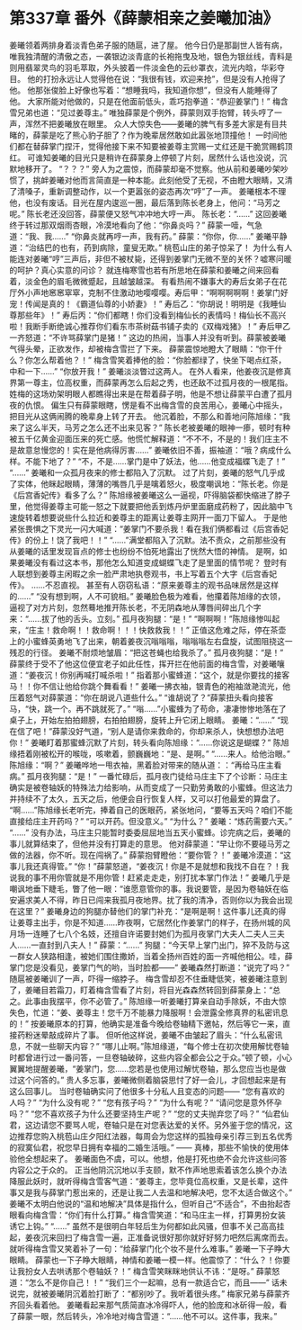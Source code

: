 # 第337章 番外《薛蒙相亲之姜曦加油》
姜曦领着两排身着淡青色弟子服的随扈，进了屋。
他今日仍是那副世人皆有病，唯我独清醒的清傲之态，一袭银边淡青底的长袍拖曳及地，银色为银丝线，青料是则用翡翠灵鸟的羽毛萃取，外头披着一件淡金色的云纱罩衣，流光内晗，华彩夺目。
他的打扮永远让人觉得他在说：“我很有钱，欢迎来抢”，但是没有人抢得了他。
他那张俊脸上好像也写着：“想睡我吗，我知道你想”，但没有人能睡得了他。
大家所能对他做的，只是在他面前低头，乖巧抱拳道：“恭迎姜掌门！”
梅含雪兄弟也道：“见过姜尊主。”
唯独薛蒙是个例外，薛蒙则双手抱臂，转头哼了一声，浑然不把姜曦放在眼里。
众人大惊失色——姜曦的脾气有多差大家是有目共睹的，薛蒙是吃了熊心豹子胆了？作为晚辈居然敢如此嚣张地顶撞他！
一时间他们都在替薛掌门捏汗，觉得他接下来不知要被姜尊主赏赐一丈红还是干脆赏赐鹤顶红。
可谁知姜曦的目光只是稍许在薛蒙身上停顿了片刻，居然什么话也没说，沉默地移开了。
“？？？”
旁人为之震惊，而薛蒙却毫不觉察。他从前和姜曦吵架吵惯了，挑衅姜曦对他而言简直是一种本能。此刻他受了无视，不由瞪大眼睛，又清了清嗓子，重新调整动作，以一个更嚣张的姿态再次“哼”了一声。
姜曦根本不理他，也没有废话。目光在屋内逡巡一圈，最后落到陈长老身上，他问：“马芳之呢。”
陈长老还没回答，薛蒙便又怒气冲冲地大哼一声。
陈长老：“……”
这回姜曦终于转过那双烟雨杏眼，冷漠地看向了他：“你鼻炎吗？”
薛蒙一噎，气急道：“我、我……”
“你鼻炎就再哼一声，我有药。”
薛蒙：“你你，你……”
姜曦平静道：“治结巴的也有，药到病除，童叟无欺。”
桃苞山庄的弟子惊呆了！
为什么有人能连对姜曦“哼”三声后，非但不被杖毙，还得到姜掌门无微不至的关怀？嘘寒问暖的呵护？真心实意的问诊？
就连梅寒雪也若有所思地在薛蒙和姜曦之间来回看着，淡金色的眉毛微微蹙起，且越皱越深。
有看热闹不嫌事大的寿后女弟子在花厅外小声地窸窸窣窣，克制不住激动地嘤嘤嘤。寿后甲：“啊啊啊啊啊！姜掌门好宠！传闻是真的！《霸道仙尊的小娇妻》！”
寿后乙：“你胡说！明明是《我睡仙尊那些年》！”
寿后丙：“你们都瞎！你们没看到梅仙长的表情吗！梅仙长不高兴啦！我断手断绝诚心推荐你们看东市茶树菇书铺子卖的《双梅戏猪》！”
寿后甲乙一齐怒道：“不许骂薛掌门是猪！”
这边的热闹，当事人并没有听到。薛蒙被姜曦气得头晕，正欲发作，却被梅含雪拦了下来。
薛蒙震惊地瞪大了眼睛：“你干什么？你怎么帮着他？！”
梅含雪笑着捧他的脸：“你脸都绿了，快坐下喝点红茶，中和一下……”
“你放开我！”
姜曦淡淡瞥过这两人。
在外人看来，他姜夜沉是修真界第一尊主，位高权重，而薛蒙再怎么后起之秀，也还敌不过孤月夜的一根尾指。姓梅的这场劝架明眼人都瞧得出来是在帮着薛子明，他是不想让薛蒙平白遭了孤月夜的仇恨。
偏生只有薛蒙眼瞎，愣是看不出梅含雪的良苦用心，姜曦心中摇头，把目光从这俩闹腾的晚辈身上转了开去。
他沉着脸，不那么和善地问陈旭缘：“我来了这么半天，马芳之怎么还不出来见客？”
陈长老被姜曦的眼神一瘆，顿时有种被五千亿黄金迎面压来的死亡感。他慌忙解释道：“不不不，不是的！我们庄主不是故意怠慢您的！实在是他病得厉害……”
姜曦依旧不善，振袖道：“哦？病成什么样。不能下地了？”
“不，不是……掌门是中了妖法，他……他变成福蝶飞走了！”
“……”
姜曦和一众孤月夜来的修士都陷入了沉默。
过了片刻，姜曦的怒气几乎成了实体，他眯起眼睛，薄薄的嘴唇几乎是噙着怒火，极度嘲讽地：“陈长老。你是《后宫香妃传》看多了么？”
陈旭缘被姜曦这么一逼视，吓得脑袋都快缩进了脖子里，他觉得姜尊主可能一怒之下就要把他丢到炼丹炉里面磨成药粉了，因此脑中飞速旋转着想要说些什么拉近和姜尊主的距离让姜尊主网开一面刀下留人。
于是他紧张畏惧之下灵光一闪大喊道：“姜掌门不要杀我！看在我们俩都看过《后宫香妃传》的份上！饶了我吧！！”
“……”满堂都陷入了沉默。法不责众，之前那些没有从姜曦的话里发现盲点的修士也纷纷不怕死地露出了恍然大悟的神情。
是啊，如果姜曦没有看过这本书，那他怎么知道变成蝴蝶飞走了是里面的情节呢？
登时有人联想到姜尊主闲暇之余一脸严肃地执卷观书，书上写着五个大字《后宫香妃传》。
……不忍直视。
甚至有人窃窃私语：“原来姜尊主的观书品味居然是这样的……”
“没有想到啊，人不可貌相。”
姜曦脸色极为难看，他攥着陈旭缘的衣领，逼视了对方片刻，忽然蓦地推开陈长老，不无阴森地从薄唇间碎出几个字来：“……拔了他的舌头。立刻。”
孤月夜狗腿：“是！”
“啊啊啊！”陈旭缘惨叫起来，“庄主！救命啊！！救命啊！！！快救救我！！”
正值这危难之际，停在茶壶上的小蜜蜂英勇地飞了出来，朝着姜夜沉嗡嗡嗡，嗡嗡嗡左右盘旋，试图阻挠这一残忍的行径。
姜曦不耐烦地皱眉：“把这苍蝇也给我杀了。”
孤月夜狗腿：“是！”
薛蒙终于受不了他这位便宜老子如此任性，挥开拦在他前面的梅含雪，对姜曦嚷道：“姜夜沉！你别再喊打喊杀啦！”
指着那小蜜蜂道：“这个，就是你要找的接客马！！你不信让他给你跳个舞看看！”
姜曦一拂衣袖，银青色的袍袖潋滟流光，他压着怒气对薛蒙道：“你在胡说八道些什么。”
“谁胡说了？”薛蒙扭头看向接客马，“快，跳一个。再不跳就死了。”
“嗡……”小蜜蜂为了苟命，凄凄惨惨地落在了桌子上，开始左拍拍翅膀，右拍拍翅膀，旋转上升它闭上眼睛。
姜曦：“……”
“现在信了吧！”薛蒙没好气道，“别人是请你来救命的，你却来杀人，快想想办法吧你！”
姜曦盯着那蜜蜂沉默了片刻，转头看向陈旭缘：“……你说这是蝴蝶？”
陈旭缘捂着刚被松开的喉咙，咳嗽着，颤巍巍地：“是、是啊。”
“……来人。给他治眼。”
陈旭缘：“啊？”
姜曦哗地一甩衣袖，黑着脸对带来的随从道：：“再给马庄主看病。”
孤月夜狗腿：“是！”
一番忙碌后，孤月夜门徒给马庄主下了个诊断：马庄主确实是被卷轴妖的特殊法力给影响，从而变成了一只勤劳勇敢的小蜜蜂。但这法力并持续不了太久，五天之后，他便会自行恢复人样，又可以打他最爱的算盘了。
“啊……”陈旭缘长老听完，捧着自己的医眼药，紧张地问，“要等五天吗？咱们不能直接给庄主开药吗？”
“可以开药。但没意义。”
“为什么？”
姜曦：“炼药需要六天。”
“……”
没有办法，马庄主只能暂时委委屈屈地当五天小蜜蜂。诊完病之后，姜曦的事儿就算结束了，但他并没有打算走的意思。
他对薛蒙道：“早让你不要碰马芳之做的法器，你不听。现在闯祸了。”
薛蒙抱臂瞪他：“要你管？！”
姜曦冷漠道：“这事儿我还真得管。”
“你！”薛蒙怒道，“姜夜沉！你是不是就想和我找不自在？！我说我的事不用你管就是不用你管！赶紧走走走，别打扰本掌门作法！”
姜曦几乎是嘲讽地垂下睫毛，瞥了他一眼：“谁愿意管你的事。我说要管，是因为卷轴妖在临安遍求美人不得，昨日已闯来我孤月夜地界。扰了我的清净，否则你以为我会出现在这里？”
姜曦身边的狗腿亦替他们的掌门补充：“是啊是啊！这件事儿还真的得让姜尊主出手，你是不知道……昨夜啊，它居然化作姜掌门的样子，在扬州城的风月场一连睡了七八个名妓，还擅自许诺要封她们为孤月夜掌门大夫人二夫人三夫人……一直封到八夫人！”
薛蒙：“……”
狗腿：“今天早上掌门出门，猝不及防与这一群女人狭路相逢，被她们围住撒娇，当着全扬州百姓的面一齐喊他相公。哇，薛掌门您是没看见，姜掌门气的哟，当时脸都——”
姜曦森然打断道：“说完了吗？”
随扈被姜曦训了一声，吓得一缩脖子。
梅含雪却忍不住垂睫低笑，被姜曦注意到了，姜曦目若霜刀，盯着梅含雪看了片刻，将目光森森然转回到薛蒙身上：“总之。此事由我摆平，你不必管了。”
陈旭缘一听姜曦打算亲自动手除妖，不由大惊失色，忙道：“姜、姜尊主！您千万不能暴力降服啊！会泄露全修真界的私密讯息的！”
按姜曦原本的打算，他确实是准备今晚给卷轴精下邀帖，然后等它一来，直接药粉迷晕敲成碎片了事。
但听他这样说，姜曦不由皱起了眉头：“什么私密讯息，不就一些聊天内容？”
“哪儿止啊。”陈旭缘道，“每个修士在初次使用解忧卷轴时都曾进行过一番问答，一旦卷轴破碎，这些内容全都会公之于众。”顿了顿，小心翼翼地提醒姜曦，“姜掌门，您……您若是也使用过解忧卷轴，那么您应当也是做过这个问答的。”
贵人多忘事，姜曦微侧着脑袋思忖了好一会儿，才回想起来是有这么回事儿。
当时卷轴确实问了他很多十分私人且变态的问题——
“您有喜欢的人吗？”
“为什么没有呢？”
“您有孩子吗？”
“为什么有呢？”
“请问您是意外怀孕吗？”
“您不喜欢孩子为什么还要坚持生产呢？”
“您的丈夫抛弃您了吗？”
“仙君仙君，这边请您不要骂人呢，卷轴只是在对您表达爱的关怀。另外鉴于您的情况，这边推荐您购入桃苞山庄夕阳红法器，每周会为您这样的孤独母亲引荐三到五名优秀的寂寞仙君，祝您早日拥有幸福的二婚生活哦。”
——
真棒，那些不愉快的使用体验他全想起来了。
姜曦面色不虞，可以。他想，他是打死也绝不会允许这些问答内容公之于众的。
正当他阴沉沉地以手支颐，默不作声地思索着该怎么换个办法降服此妖时，就听得梅含雪客气道：“姜尊主，您毕竟位高权重，又是长辈，这件事又是我与薛掌门惹出来的，还是让我二人去温和地解决吧，您不太适合做这个。”
姜曦不太明白他说的“温和地解决”具体是指什么，但听自己“不适合”，不由抬起杏眼看向梅含雪：“你们有什么打算。”
梅含雪笑道：“和马庄主一样，打算男扮女装诱它上钩。”
“……”
虽然不是很明白年轻后生为何都如此风骚，但事不关己高高挂起，姜夜沉来回扫了梅含雪一遍，正准备说很好那你就好好努力吧然后离席而去。就听得梅含雪又笑着补了一句：“给薛掌门化个妆不是什么难事。”
姜曦一下子睁大眼睛。
薛蒙也一下子睁大眼睛，神情和姜曦一模一样。他震惊了：“什么？！你要让我扮女人去哄诱那个卷轴妖？！”
梅含雪笑眯眯地供认不讳：“是呀。”
薛蒙怒道：“怎么不是你自己！！”
“我们三个一起嘛，总有一款适合它，而且——”
话未说完，就被姜曦阴沉着脸打断了：“都别吵了。我听着很头疼。”
梅家兄弟与薛蒙齐齐回头看着他。
姜曦看起来那气质简直冰冷得吓人，他的脸庞和冰斫得一般，看了薛蒙一眼，然后转头，冷冷地对梅含雪道：“……他不可以。这件事，我来。”
